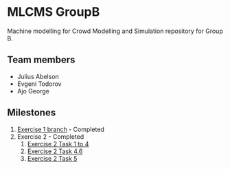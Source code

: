 # MLCMS GroupB

Machine modelling for Crowd Modelling and Simulation repository for Group B. 

## Team members
- Julius Abelson
- Evgeni Todorov 
- Ajo George

## Milestones

1. [Exercise 1 branch](https://gitlab.lrz.de/etodorov/MLCMS_GroupB/-/tags/Exercise1_submission) - Completed
1. Exercise 2 - Completed
    1. [Exercise 2 Task 1 to 4](https://gitlab.lrz.de/etodorov/MLCMS_GroupB/-/releases/Exercise2_submission_Task1to4)
    1. [Exercise 2 Task 4.6](https://gitlab.lrz.de/etodorov/MLCMS_GroupB/-/releases/Exercise2_submission_Task4.6)
    1. [Exercise 2 Task 5](https://gitlab.lrz.de/etodorov/MLCMS_GroupB/-/releases/Exercise2_submission_Task5)
